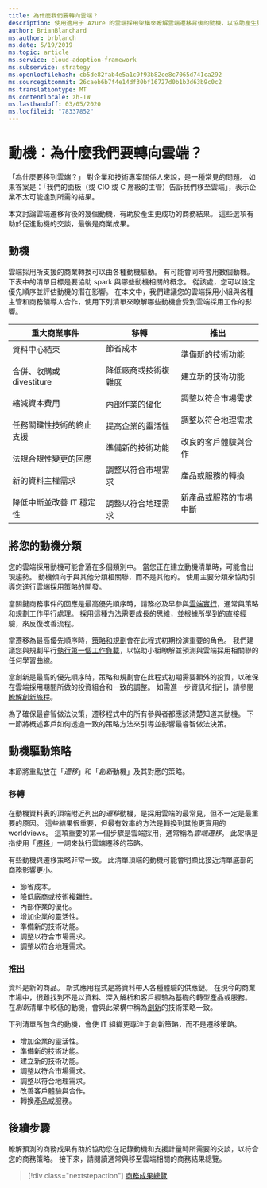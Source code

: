 ```yaml
---
title: 為什麼我們要轉向雲端？
description: 使用適用于 Azure 的雲端採用架構來瞭解雲端遷移背後的動機，以協助產生更成功的商務成果。
author: BrianBlanchard
ms.author: brblanch
ms.date: 5/19/2019
ms.topic: article
ms.service: cloud-adoption-framework
ms.subservice: strategy
ms.openlocfilehash: cb5de82fab4e5a1c9f93b82ce8c7065d741ca292
ms.sourcegitcommit: 26caeb6b7f4e14df30bf16727d0b1b3d63b9c0c2
ms.translationtype: MT
ms.contentlocale: zh-TW
ms.lasthandoff: 03/05/2020
ms.locfileid: "78337852"
---
```

<!-- markdownlint-disable MD026 -->

# <a name="motivations-why-are-we-moving-to-the-cloud"></a>動機：為什麼我們要轉向雲端？

「為什麼要移到雲端？」 對企業和技術專案關係人來說，是一種常見的問題。 如果答案是：「我們的面板（或 CIO 或 C 層級的主管）告訴我們移至雲端」，表示企業不太可能達到所需的結果。

本文討論雲端遷移背後的幾個動機，有助於產生更成功的商務結果。 這些選項有助於促進動機的交談，最後是商業成果。

## <a name="motivations"></a>動機

雲端採用所支援的商業轉換可以由各種動機驅動。 有可能會同時套用數個動機。 下表中的清單目標是要協助 spark 與哪些動機相關的概念。 從該處，您可以設定優先順序並評估動機的潛在影響。 在本文中，我們建議您的雲端採用小組與各種主管和商務領導人合作，使用下列清單來瞭解哪些動機會受到雲端採用工作的影響。

<!-- markdownlint-disable MD033 -->

| 重大商業事件 | 移轉 | 推出 |
|---|---|---|
| 資料中心結束<br/><br/>合併、收購或 divestiture<br/><br/>縮減資本費用<br/><br/>任務關鍵性技術的終止支援<br/><br/>法規合規性變更的回應<br/><br/>新的資料主權需求<br/><br/>降低中斷並改善 IT 穩定性 | 節省成本<br/><br/>降低廠商或技術複雜度<br/><br/>內部作業的優化<br/><br/>提高企業的靈活性<br/><br/>準備新的技術功能<br/><br/>調整以符合市場需求<br/><br/>調整以符合地理需求 | 準備新的技術功能<br/><br/>建立新的技術功能<br/><br/>調整以符合市場需求<br/><br/>調整以符合地理需求<br/><br/>改良的客戶體驗與合作<br/><br/>產品或服務的轉換<br/><br/>新產品或服務的市場中斷 |

## <a name="classify-your-motivations"></a>將您的動機分類

您的雲端採用動機可能會落在多個類別中。 當您正在建立動機清單時，可能會出現趨勢。 動機傾向于與其他分類相關聯，而不是其他的。 使用主要分類來協助引導您進行雲端採用策略的開發。

當關鍵商務事件的回應是最高優先順序時，請務必及早參與[雲端實行](../getting-started/migrate.md#cloud-implementation)，通常與策略和規劃工作平行處理。 採用這種方法需要成長的思維，並根據所學到的直接經驗，來反復改善流程。

當遷移為最高優先順序時，[策略和規劃](../getting-started/migrate.md#cloud-strategy-and-planning)會在此程式初期扮演重要的角色。 我們建議您與規劃平行[執行第一個工作負載](../getting-started/migrate.md#cloud-implementation)，以協助小組瞭解並預測與雲端採用相關聯的任何學習曲線。

當創新是最高的優先順序時，策略和規劃會在此程式初期需要額外的投資，以確保在雲端採用期間所做的投資組合和一致的調整。 如需進一步資訊和指引，請參閱[瞭解創新旅程](../getting-started/innovate.md)。

為了確保最睿智做法決策，遷移程式中的所有參與者都應該清楚知道其動機。 下一節將概述客戶如何透過一致的策略方法來引導並影響最睿智做法決策。

## <a name="motivation-driven-strategies"></a>動機驅動策略

本節將重點放在「*遷移*」和「*創新*動機」及其對應的策略。

### <a name="migration"></a>移轉

在動機資料表的頂端附近列出的*遷移*動機，是採用雲端的最常見，但不一定是最重要的原因。 這些結果很重要，但最有效率的方法是轉換到其他更實用的 worldviews。 這項重要的第一個步驟是雲端採用，通常稱為*雲端遷移*。 此架構是指使用「[遷移](../getting-started/migrate.md)」一詞來執行雲端遷移的策略。

有些動機與遷移策略非常一致。 此清單頂端的動機可能會明顯比接近清單底部的商務影響更小。

- 節省成本。
- 降低廠商或技術複雜性。
- 內部作業的優化。
- 增加企業的靈活性。
- 準備新的技術功能。
- 調整以符合市場需求。
- 調整以符合地理需求。

### <a name="innovation"></a>推出

資料是新的商品。 新式應用程式是將資料帶入各種體驗的供應鏈。 在現今的商業市場中，很難找到不是以資料、深入解析和客戶經驗為基礎的轉型產品或服務。 在*創新*清單中較低的動機，會與此架構中稱為[創新](../getting-started/innovate.md)的技術策略一致。

下列清單所包含的動機，會使 IT 組織更專注于創新策略，而不是遷移策略。

- 增加企業的靈活性。
- 準備新的技術功能。
- 建立新的技術功能。
- 調整以符合市場需求。
- 調整以符合地理需求。
- 改善客戶體驗與合作。
- 轉換產品或服務。

## <a name="next-steps"></a>後續步驟

瞭解預測的商務成果有助於協助您在記錄動機和支援計量時所需要的交談，以符合您的商務策略。 接下來，請閱讀通常與移至雲端相關的商務結果總覽。

> [!div class="nextstepaction"]
> [商務成果總覽](./business-outcomes/index.md)
